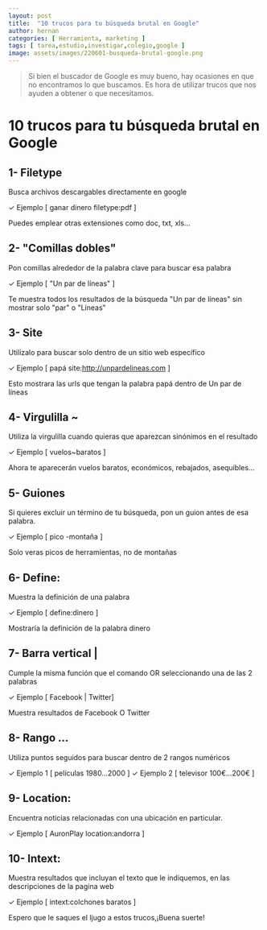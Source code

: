 ```yaml
---
layout: post
title:  "10 trucos para tu búsqueda brutal en Google"
author: hernan
categories: [ Herramienta, marketing ]
tags: [ tarea,estudio,investigar,colegio,google ]
image: assets/images/220601-busqueda-brutal-google.png
---
```


> Si bien el buscador de Google es muy bueno, hay ocasiones en que no encontramos lo que buscamos. Es hora de utilizar trucos que nos ayuden a obtener o que necesitamos.

# 10 trucos para tu búsqueda brutal en Google

## 1- Filetype
Busca archivos descargables directamente en google

✓ Ejemplo [ ganar dinero filetype:pdf ]

Puedes emplear otras extensiones como doc, txt, xls...

## 2- "Comillas dobles"

Pon comillas alrededor de la palabra clave para buscar esa palabra

✓ Ejemplo [ "Un par de líneas" ]

Te muestra todos los resultados de la búsqueda "Un par de líneas" sin mostrar solo "par" o "Líneas"

## 3- Site

Utilízalo para buscar solo dentro de un sitio web específico

✓ Ejemplo [ papá site:http://unpardelineas.com ]

Esto mostrara las urls que tengan la palabra papá dentro de Un par de líneas

## 4- Virgulilla ~ 

Utiliza la virgulilla cuando quieras que aparezcan sinónimos en el resultado

✓ Ejemplo [ vuelos~baratos ]

Ahora te aparecerán vuelos baratos, económicos, rebajados, asequibles...

## 5- Guiones

Si quieres excluir un término de tu búsqueda, pon un guion antes de esa palabra.

✓ Ejemplo [ pico -montaña ]

Solo veras picos de herramientas, no de montañas

## 6- Define:

Muestra la definición de una palabra

✓ Ejemplo [ define:dinero ]

Mostraría la definición de la palabra dinero

## 7- Barra vertical |

 Cumple la misma función que el comando OR seleccionando una de las 2 palabras

 ✓ Ejemplo [ Facebook | Twitter]

 Muestra resultados de Facebook O Twitter
 
## 8- Rango ... 

Utiliza puntos seguidos para buscar dentro de 2 rangos numéricos

✓ Ejemplo 1 [ películas 1980...2000 ]
✓ Ejemplo 2 [ televisor 100€...200€ ]
 
 
## 9- Location:

Encuentra noticias relacionadas con una ubicación en particular.

 ✓ Ejemplo [ AuronPlay location:andorra ]

## 10- Intext:

Muestra resultados que incluyan el texto que le indiquemos, en las descripciones de la pagina web

✓ Ejemplo [ intext:colchones baratos ]

Espero que le saques el ljugo a estos trucos,¡Buena suerte!













